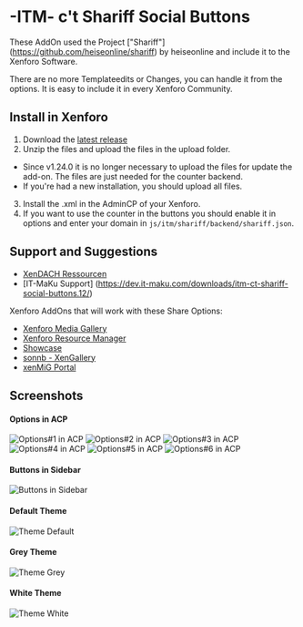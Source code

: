 # -ITM- c't Shariff Social Buttons

These AddOn used the Project ["Shariff"] (https://github.com/heiseonline/shariff) by heiseonline and include it to the Xenforo Software.

There are no more Templateedits or Changes, you can handle it from the options. It is easy to include it in every Xenforo Community.

## Install in Xenforo
1. Download the [latest release](https://github.com/McAtze/-ITM-ctShariffSocialButtons/releases/latest)
2. Unzip the files and upload the files in the upload folder.
  * Since v1.24.0 it is no longer necessary to upload the files for update the add-on. The files are just needed for the counter backend.
  * If you're had a new installation, you should upload all files.
3. Install the .xml in the AdminCP of your Xenforo.
4. If you want to use the counter in the buttons you should enable it in options and enter your domain in `js/itm/shariff/backend/shariff.json`.

## Support and Suggestions
* [XenDACH Ressourcen](http://www.xendach.de/resources/itm-ct-shariff-social-buttons.248/)
* [IT-MaKu Support] (https://dev.it-maku.com/downloads/itm-ct-shariff-social-buttons.12/)

Xenforo AddOns that will work with these Share Options:
  * [Xenforo Media Gallery](https://xenforo.com/purchase/)
  * [Xenforo Resource Manager](https://xenforo.com/purchase/)
  * [Showcase](http://xenaddons.com/store-products/showcase/)
  * [sonnb - XenGallery](http://www.sonnb.com/purchases/sonnb-xengallery-xenforo-gallery.1/)
  * [xenMiG Portal](http://www.xendach.de/resources/xenmig-portal.228/)

## Screenshots
#### Options in ACP
![Options#1 in ACP](https://cdn.it-maku.com/git/shariff/Options-1.png)
![Options#2 in ACP](https://cdn.it-maku.com/git/shariff/Options-2.png)
![Options#3 in ACP](https://cdn.it-maku.com/git/shariff/Options-3.png)
![Options#4 in ACP](https://cdn.it-maku.com/git/shariff/Options-4.png)
![Options#5 in ACP](https://cdn.it-maku.com/git/shariff/Options-5.png)
![Options#6 in ACP](https://cdn.it-maku.com/git/shariff/Options-6.png)
#### Buttons in Sidebar
![Buttons in Sidebar](https://cdn.it-maku.com/git/shariff/Sidebar.png)
#### Default Theme
![Theme Default](https://cdn.it-maku.com/git/shariff/Theme_default.png)
#### Grey Theme
![Theme Grey](https://cdn.it-maku.com/git/shariff/Theme_grey.png)
#### White Theme
![Theme White](https://cdn.it-maku.com/git/shariff/Theme_white.png)
